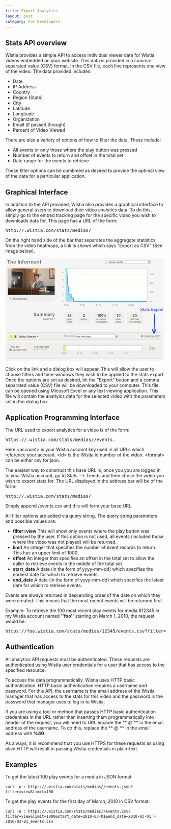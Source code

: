 ```yaml
---
title: Export Analytics
layout: post
category: For Developers
---
```


## Stats API overview

Wistia provides a simple API to access individual viewer data for Wistia videos embedded on your website.  This data is provided in a comma-separated value (CSV) format.  In the CSV file, each line represents one view of the video.  The data provided includes:

*  Date
*  IP Address
*  Country
*  Region (State)
*  City
*  Latitude
*  Longitude
*  Organization
*  Email (if passed through)
*  Percent of Video Viewed

There are also a variety of options of how to filter the data.  These include:

*  All events or only those where the play button was pressed
*  Number of events to return and offset in the total set
*  Date range for the events to retrieve

These filter options can be combined as desired to provide the optimal view of the data for a particular application.

## Graphical Interface

In addition to the API provided, Wistia also provides a graphical interface to allow general users to download their video analytics data.  To do this, simply go to the embed tracking page for the specific video you wish to downloads data for.  This page has a URL of the form: 

<div class="code"><pre>http://<account>.wistia.com/stats/medias/<id></pre></div>

On the right hand side of the bar that separates the aggregate statistics from the video heatmaps, a link is shown which says "Export as CSV" (See image below).

<div class="post_image center"><img src="/images/stats-export.png" alt="stats-export" /></div>

Click on the link and a dialog box will appear.  This will allow the user to choose filters and time-windows they wish to be applied to the stats export. Once the options are set as desired, hit the "Export" button and a comma separated value (CSV) file will be downloaded to your computer.  This file can be opened using Micosoft Excel or any text viewing application.  This file will contain the analtyics data for the selected video with the parameters set in the dialog box.

## Application Programming Interface

The URL used to export analytics for a video is of the form:

<div class="code"><pre>https://<account>.wistia.com/stats/medias/<id>/events.<format></pre></div>

Here <span class="code">&lt;account&gt;</span> is your Wistia account key used in all URLs which reference your account.  <span class="code">&lt;id&gt;</span> is the Wistia id number of the video. <span class="code">&lt;format&gt;</span> can be either csv for json.

The easiest way to construct this base URL is, once you you are logged in to your Wistia account, go to Stats --&gt; Trends and then chose the video you wish to export stats for.  The URL displayed in the address bar will be of the form:

<div class="code"><pre>http://<account>.wistia.com/stats/medias/<id></pre></div>

Simply append <span class="code">/events.csv</span> and this will form your base URL.

All filter options are added via query string.  The query string parameters and possible values are:


*  **filter=view** This will show only events where the play button was pressed by the user.  If this option is not used, all events (included those where the video was not played) will be returned.
*  **limit** An integer that specifies the number of event records to return.  This has an upper limit of 1000.
*  **offset** An integer that specifies an offset in the total set to allow the caller to retrieve events in the middle of the total set.
*  **start_date** A date (in the form of yyyy-mm-dd) which specifies the earliest date for which to retrieve events.
*  **end_date** A date (in the form of yyyy-mm-dd) which specifies the latest date for which to retrieve events.

Events are always returned in descending order of the date on which they were created.  This means that the most recent events will be returned first.

Example:  To retrieve the 100 most recent play events for media #12345 in my Wistia account named **''foo''** starting on March 1, 2010, the request would be:

<div class="code"><pre>https://foo.wistia.com/stats/medias/12345/events.csv?filter=view&start_date=2010-03-01&limit=100</pre></div>

## Authentication

All analytics API requests must be authenticated.  These requests are authenticated using Wistia user credentials for a user that has access to the specified resource.

To access the data programmatically, Wistia uses HTTP basic authentication.  HTTP basic authentication requires a username and password.  For this API, the username is the email address of the Wistia manager that has access to the stats for this video and the password is the password that manager uses to log in to Wistia.

If you are using a tool or method that passes HTTP basic authentication credentials in the URL rather than inserting them programmatically into header of the request, you will need to URL encode the ** @ ** in the email address of the username.  To do this, replace the ** @ ** in the email address with **%40** .

As always, it is recommend that you use HTTPS for these requests as using plain HTTP will result in passing Wistia credentials in plain-text.


## Examples

To get the latest 100 play events for a media in JSON format:

	
<pre><code class="language-markup">curl -u <email>:<password> https://<account>.wistia.com/stats/medias/<media id>/events.json?filter=view&limit=100</code></pre>


To get the play events for the first day of March, 2010 in CSV format:

	
<pre><code class="language-markup">curl -u <email>:<password> https://<account>.wistia.com/stats/medias/<media id>/events.csv?filter=view&limit=1000&start_date=2010-03-01&end_date=2010-03-01 > 2010-03-01_events.csv</code></pre>

